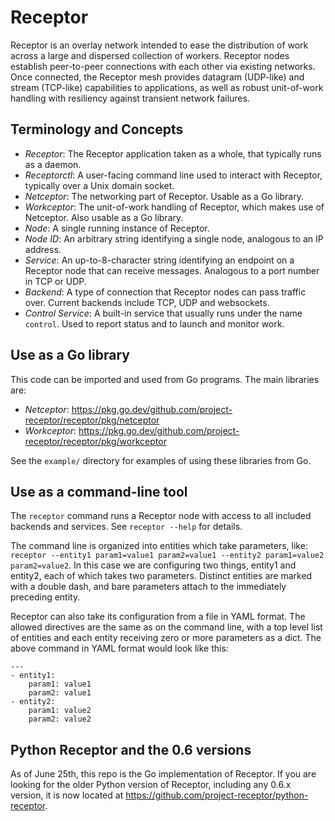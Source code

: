 Receptor
========

Receptor is an overlay network intended to ease the distribution of work across a large and dispersed collection of workers.  Receptor nodes establish peer-to-peer connections with each other via existing networks.  Once connected, the Receptor mesh provides datagram (UDP-like) and stream (TCP-like) capabilities to applications, as well as robust unit-of-work handling with resiliency against transient network failures.

## Terminology and Concepts

* _Receptor_: The Receptor application taken as a whole, that typically runs as a daemon.
* _Receptorctl_: A user-facing command line used to interact with Receptor, typically over a Unix domain socket.
* _Netceptor_: The networking part of Receptor.  Usable as a Go library.
* _Workceptor_: The unit-of-work handling of Receptor, which makes use of Netceptor.  Also usable as a Go library.
* _Node_: A single running instance of Receptor.
* _Node ID_: An arbitrary string identifying a single node, analogous to an IP address.
* _Service_: An up-to-8-character string identifying an endpoint on a Receptor node that can receive messages.  Analogous to a port number in TCP or UDP.
* _Backend_: A type of connection that Receptor nodes can pass traffic over. Current backends include TCP, UDP and websockets.
* _Control Service_: A built-in service that usually runs under the name `control`.  Used to report status and to launch and monitor work.

## Use as a Go library

This code can be imported and used from Go programs.  The main libraries are:

* _Netceptor_: https://pkg.go.dev/github.com/project-receptor/receptor/pkg/netceptor
* _Workceptor_: https://pkg.go.dev/github.com/project-receptor/receptor/pkg/workceptor

See the `example/` directory for examples of using these libraries from Go.

## Use as a command-line tool

The `receptor` command runs a Receptor node with access to all included backends and services.  See `receptor --help` for details.

The command line is organized into entities which take parameters, like: `receptor --entity1 param1=value1 param2=value1 --entity2 param1=value2 param2=value2`.  In this case we are configuring two things, entity1 and entity2, each of which takes two parameters.  Distinct entities are marked with a double dash, and bare parameters attach to the immediately preceding entity.

Receptor can also take its configuration from a file in YAML format.  The allowed directives are the same as on the command line, with a top level list of entities and each entity receiving zero or more parameters as a dict.  The above command in YAML format would look like this:

```
---
- entity1:
    param1: value1
    param2: value1
- entity2:
    param1: value2
    param2: value2
```

## Python Receptor and the 0.6 versions

As of June 25th, this repo is the Go implementation of Receptor. If you are looking for the older Python version of Receptor, including any 0.6.x version, it is now located at https://github.com/project-receptor/python-receptor.

